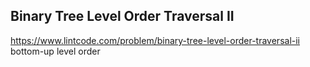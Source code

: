 ## Binary Tree Level Order Traversal II

https://www.lintcode.com/problem/binary-tree-level-order-traversal-ii
bottom-up level order
